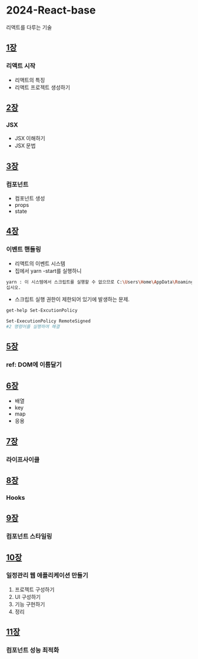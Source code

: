 # 2024-React-base
리액트를 다루는 기술

## [1장](https://github.com/KangJeongTaek/2024-React-base/blob/main/md/Ch01.md)
### 리액트 시작
- 리액트의 특징
- 리액트 프로젝트 생성하기

## [2장](https://github.com/KangJeongTaek/2024-React-base/blob/main/md/Ch02.md)
### JSX
- JSX 이해하기
- JSX 문법

## [3장](https://github.com/KangJeongTaek/2024-React-base/blob/main/md/Ch03.md)
### 컴포넌트
- 컴포넌트 생성
- props
- state

## [4장](https://github.com/KangJeongTaek/2024-React-base/blob/main/md/Ch04.md)
### 이벤트 핸들링
- 리액트의 이벤트 시스템
- 집에서 yarn -start를 실행하니
```bash
yarn : 이 시스템에서 스크립트를 실행할 수 없으므로 C:\Users\Home\AppData\Roaming\npm\yarn.ps1 파일을 로드할 수 없습니다. 자세한 내용은 about_Execution_Policies(https://go.microsoft.com/fwlink/?LinkID=135170)를 참조하
십시오.
```

- 스크립트 실행 권한이 제한되어 있기에 발생하는 문제.
```bash
get-help Set-ExcutionPolicy

Set-ExecutionPolicy RemoteSigned
#2 명령어를 실행하여 해결
```

## [5장](https://github.com/KangJeongTaek/2024-React-base/blob/main/md/Ch05.md)
### ref: DOM에 이름달기

## [6장](https://github.com/KangJeongTaek/2024-React-base/blob/main/md/Ch06.md)
- 배열
- key
- map
- 응용

## [7장](https://github.com/KangJeongTaek/2024-React-base/blob/main/md/Ch07.md)
### 라이프사이클

## [8장](https://github.com/KangJeongTaek/2024-React-base/blob/main/md/Ch08.md)
### Hooks


## [9장](https://github.com/KangJeongTaek/2024-React-base/blob/main/md/Ch09.md)
### 컴포넌트 스타일링

## [10장](https://github.com/KangJeongTaek/2024-React-base/blob/main/md/Ch10.md)
### 일정관리 웹 애플리케이션 만들기
1. 프로젝트 구성하기
2. UI 구성하기
3. 기능 구현하기
4. 정리

## [11장](https://github.com/KangJeongTaek/2024-React-base/blob/main/md/Ch11.md)
### 컴포넌트 성능 최적화